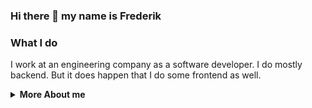 ### Hi there 👋 my name is Frederik

### What I do

I work at an engineering company as a software developer. I do mostly backend. But it does happen that I do some frontend as well. 

<details>
<summary>
<b>More About me</b>
</summary>

### My skills and tools I use

#### Languages 
![Java](https://img.shields.io/badge/Java-%23FF0000?style=flat-square&logo=java&logoColor=white)
![Python](https://img.shields.io/badge/Python-%233776AB?style=flat-square&logo=python&logoColor=white)
![TypeScript](https://img.shields.io/badge/TypeScript-%233178C6?style=flat-square&logo=typescript&logoColor=white)
![C#](https://img.shields.io/badge/C%23-%23239120?style=flat-square&logo=c-sharp&logoColor=white)



#### Technologies
![Flask](https://img.shields.io/badge/Flask-%23000000?logo=flask&logoColor=white&style=flat-square)
![OpenAI API](https://img.shields.io/badge/OpenAI%20API-%23412991?style=flat-square)
![Angular](https://img.shields.io/badge/Angular-%23DD0031?logo=angular&logoColor=white&style=flat-square)
![.NET](https://img.shields.io/badge/.NET-%23512BD4?logo=dotnet&logoColor=white&style=flat-square)
![MySQL](https://img.shields.io/badge/MySQL-%234479A1?style=flat-square&logo=mysql&logoColor=white)
![Git](https://img.shields.io/badge/Git-%23F05032?style=flat-square&logo=git&logoColor=white)
![DigitalOcean](https://img.shields.io/badge/DigitalOcean-%230080FF?style=flat-square&logo=digitalocean&logoColor=white)
![Microsoft Azure](https://img.shields.io/badge/Microsoft%20Azure-%230078D4?style=flat-square&logo=microsoft-azure&logoColor=white)
![GitHub](https://img.shields.io/badge/GitHub-%23181717?style=flat-square&logo=github&logoColor=white)
![Azure DevOps](https://img.shields.io/badge/Azure%20DevOps-%230078D7?style=flat-square&logo=azure-devops&logoColor=white)

#### Operating systems
![macOS](https://img.shields.io/badge/macOS-%23000000?style=flat-square&logo=apple&logoColor=white)
![Windows](https://img.shields.io/badge/Windows-%230078D6?style=flat-square&logo=windows&logoColor=white)
![Linux Mint](https://img.shields.io/badge/Linux%20Mint-%2387CF3E?style=flat-square&logo=linux-mint&logoColor=white)

#### IDEs and editors 
![Neovim](https://img.shields.io/badge/Neovim-%2357A143?style=flat-square&logo=neovim&logoColor=white)
![Visual Studio Code](https://img.shields.io/badge/Visual%20Studio%20Code-%23007ACC?style=flat-square&logo=visual-studio-code&logoColor=white)
![IntelliJ IDEA](https://img.shields.io/badge/IntelliJ%20IDEA-%23000000?style=flat-square&logo=intellij-idea&logoColor=white)

#### Things I'm learning

🌱 How to deploy LLM applications for in-house use with Python and Flask - at my job

:mortar_board: Math - in my spare time

#### Personal

😄 Pronouns: he/him

</details>

<!--
**FrederikGJ/FrederikGJ** is a ✨ _special_ ✨ repository because its `README.md` (this file) appears on your GitHub profile.

Here are some ideas to get you started:

- 🔭 I’m currently working on ...
- 🌱 I’m currently learning ...
- 👯 I’m looking to collaborate on ...
- 🤔 I’m looking for help with ...
- 💬 Ask me about ...
- 📫 How to reach me: ...
- 😄 Pronouns: ...
- ⚡ Fun fact: ...
-->

